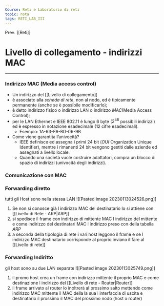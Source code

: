 ```yaml
---
Course: Reti e Laboratorio di reti
topic: nota
tags: RETI_LAB_III
---
```


Prev: [[Reti]]

# Livello di collegamento - indirizzi MAC
---
### Indirizzo MAC (Media access control)
- Un indirizzo del [[Livello di collegamento]] 
- è associato alla _scheda di rete_, non al nodo, ed è tipicamente permanente (anche se è possibile modificarlo); 
- è detto indirizzo fisico o indirizzo LAN o indirizzo _MAC_(Media Access Control); 
- per le LAN Ethernet e IEEE 802.11 è lungo 6 byte ($2^{48}$ possibili indirizzi) ed è espresso in notazione esadecimale (12 cifre esadecimali). 
	- Esempio: 1A-63-F9-BD-06-9B 
- Come viene garantita l’univocità? 
	- IEEE definisce ed assegna i primi 24 bit (_OUI_ Organization Unique Identifier), mentre i rimanenti 24 bit vengono gestiti dalle aziende ed assegnati a livello locale. 
	- Quando una società vuole costruire adattatori, compra un blocco di spazio di indirizzi (univocità degli indirizzi).


### Comunicazione con MAC

### Forwarding diretto
tutti gli Host sono nella stessa LAN
![[Pasted image 20230113024526.png]]
1. Se non si conosce già l indirizzo MAC del destinatario lo si attiene con [[Livello di Rete - ARP|ARP]]
2. si spedisce il frame con indirizzo di mittente MAC l indirizzo del mittente e come indirizzo del destinatari MAC l indirizzo preso con della tabella _ARP_ 
3. a seconda della tipologia di rete i vari host leggono il frame e se l indirizzo MAC destinatario corrisponde al proprio inviano il fare al [[Livello di rete]] 


### Forwarding Indiritto
gli host sono su due LAN separate
![[Pasted image 20230113025749.png]]
1.  il promo host crea un frame con indirizzo mittente il proprio MAC e come  destinazione l indirizzo del [[Livello di rete - Router|Router]] 
2. il frame arrivato al router lo inoltrerà al prossimo salto mettendo come indirizzo MAC mittente il MAC della la sua l interfaccia di uscita e destinatario il prossimo  il MAC del prossimo nodo (host o router)

